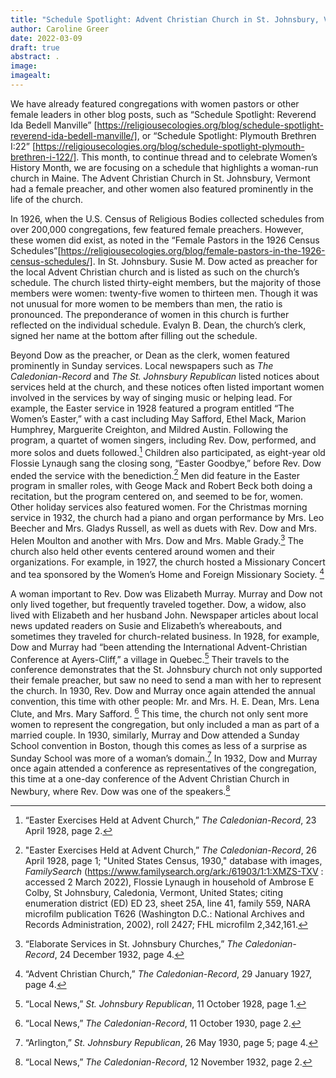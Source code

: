 ```yaml
---
title: "Schedule Spotlight: Advent Christian Church in St. Johnsbury, Vermont"
author: Caroline Greer
date: 2022-03-09
draft: true
abstract: . 
image: 
imagealt: 
---
```


We have already featured congregations with women pastors or other female leaders in other blog posts, such as “Schedule Spotlight: Reverend Ida Bedell Manville” [https://religiousecologies.org/blog/schedule-spotlight-reverend-ida-bedell-manville/], or “Schedule Spotlight: Plymouth Brethren I:22” [https://religiousecologies.org/blog/schedule-spotlight-plymouth-brethren-i-122/]. This month, to continue thread and  to celebrate Women’s History Month, we are focusing on a schedule that highlights a woman-run church in Maine. The Advent Christian Church in St. Johnsbury, Vermont had a female preacher, and other women also featured prominently in the life of the church. 

In 1926, when the U.S. Census of Religious Bodies collected schedules from over 200,000 congregations, few featured female preachers. However, these women did exist, as noted in the “Female Pastors in the 1926 Census Schedules”[https://religiousecologies.org/blog/female-pastors-in-the-1926-census-schedules/]. In St. Johnsbury. Susie M. Dow acted as preacher for the local Advent Christian church and is listed as such on the church’s schedule. The church listed thirty-eight members, but the majority of those members were women: twenty-five women to thirteen men. Though it was not unusual for more women to be members than men, the ratio is pronounced. The preponderance of women in this church is further reflected on the individual schedule. Evalyn B. Dean, the church’s clerk, signed her name at the bottom after filling out the schedule. 

Beyond Dow as the preacher, or Dean as the clerk, women featured prominently in Sunday services. Local newspapers such  as *The Caledonian-Record* and *The St. Johnsbury Republican* listed notices about services held at the church, and these notices often listed important women involved in the services by way of singing music or helping lead. For example, the Easter service in 1928 featured a program entitled “The Women’s Easter,” with a cast including May Safford, Ethel Mack, Marion Humphrey, Marguerite Creighton, and Mildred Austin. Following the program, a quartet of women singers, including Rev. Dow, performed, and more solos and duets followed.[^1] Children also participated, as eight-year old Flossie Lynaugh sang the closing song, “Easter Goodbye,” before Rev. Dow ended the service with the benediction.[^2] Men did feature in the Easter program in smaller roles, with Geoge Mack and Robert Beck both doing a recitation, but the program centered on, and seemed to be for, women. Other holiday services also featured women. For the Christmas morning service in 1932, the church had a piano and organ performance by Mrs. Leo Beecher and Mrs. Gladys Russell, as well as duets with Rev. Dow and Mrs. Helen Moulton and another with Mrs. Dow and Mrs. Mable Grady.[^3] The church also held other events centered around women and their organizations. For example, in 1927, the church hosted a Missionary Concert and tea sponsored by the Women’s Home and Foreign Missionary Society. [^4]

A woman important to Rev. Dow was Elizabeth Murray. Murray and Dow not only lived together, but frequently traveled together. Dow, a widow, also lived with Elizabeth and her husband John. Newspaper articles about local news updated readers on Susie and Elizabeth’s whereabouts, and sometimes they traveled for church-related business. In 1928, for example, Dow and Murray had “been attending the International Advent-Christian Conference at Ayers-Cliff,” a village in Quebec.[^5] Their travels to the conference demonstrates that the St. Johnsbury church not only supported their female preacher, but saw no need to send a man with her to represent the church. In 1930, Rev. Dow and Murray once again attended the annual convention, this time with other people: Mr. and Mrs. H. E. Dean, Mrs. Lena Clute, and Mrs. Mary Safford. [^6] This time, the church not only sent more women to represent the congregation, but only included a man as part of a married couple. In 1930, similarly, Murray and Dow attended a Sunday School convention in Boston, though this comes as less of a surprise as Sunday School was more of a woman’s domain.[^7] In 1932, Dow and Murray once again attended a conference as representatives of the congregation, this time at a one-day conference of the Advent Christian Church in Newbury, where Rev. Dow was one of the speakers.[^8]






[^1]: “Easter Exercises Held at Advent Church,” *The Caledonian-Record*, 23 April 1928, page 2. 
[^2]: "Easter Exercises Held at Advent Church,” *The Caledonian-Record*, 26 April 1928, page 1; "United States Census, 1930," database with images, *FamilySearch* (https://www.familysearch.org/ark:/61903/1:1:XMZS-TXV : accessed 2 March 2022), Flossie Lynaugh in household of Ambrose E Colby, St Johnsbury, Caledonia, Vermont, United States; citing enumeration district (ED) ED 23, sheet 25A, line 41, family 559, NARA microfilm publication T626 (Washington D.C.: National Archives and Records Administration, 2002), roll 2427; FHL microfilm 2,342,161.
[^3]: “Elaborate Services in St. Johnsbury Churches,” *The Caledonian-Record*, 24 December 1932, page 4.  
[^4]: “Advent Christian Church,” *The Caledonian-Record*, 29 January 1927, page 4.
[^5]: “Local News,” *St. Johnsbury Republican*, 11 October 1928, page 1.
[^6]: “Local News,”  *The Caledonian-Record*, 11 October 1930, page 2. 
[^7]: “Arlington,” *St. Johnsbury Republican*, 26 May 1930, page 5; page 4.  
[^8]: “Local News,” *The Caledonian-Record*, 12 November 1932, page 2.
